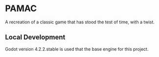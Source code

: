 # PAMAC

A recreation of a classic game that has stood the test of time, with a twist.

## Local Development

Godot version 4.2.2.stable is used that the base engine for this project.


